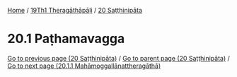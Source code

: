 
[Home](/) / [19Th1 Theragāthāpāḷi](../../19Th1.md) / [20 Saṭṭhinipāta](../20.md)

# 20.1 Paṭhamavagga


[Go to previous page (20 Saṭṭhinipāta)](../20.md) / [Go to parent page (20 Saṭṭhinipāta)](../20.md) / [Go to next page (20.1.1 Mahāmoggallānattheragāthā)](20.1/20.1.1.md)


